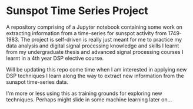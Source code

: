 # Sunspot Time Series Project
A repository comprising of a Jupyter notebook containing some work on extracting information from a time-series for sunspot activity from 1749-1983. The project is self-driven is really just meant for me to practice my data analysis and digital signal processing knowledge and skills I learnt from my undergraduate thesis and advanced signal processing courses I learnt in a 4th year DSP elective course.

Will be updating this repo come time when I am interested in applying new DSP techniques I learn along the way to extract new information from the sunspot time-series data.

I'm more or less using this as training grounds for exploring new techniques. Perhaps might slide in some machine learning later on...
